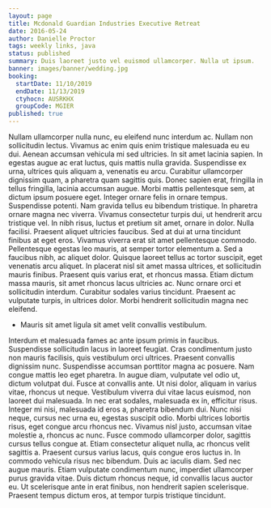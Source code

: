 ```yaml
---
layout: page
title: Mcdonald Guardian Industries Executive Retreat
date: 2016-05-24
author: Danielle Proctor
tags: weekly links, java
status: published
summary: Duis laoreet justo vel euismod ullamcorper. Nulla ut ipsum.
banner: images/banner/wedding.jpg
booking:
  startDate: 11/10/2019
  endDate: 11/13/2019
  ctyhocn: AUSRKHX
  groupCode: MGIER
published: true
---
```

Nullam ullamcorper nulla nunc, eu eleifend nunc interdum ac. Nullam non sollicitudin lectus. Vivamus ac enim quis enim tristique malesuada eu eu dui. Aenean accumsan vehicula mi sed ultricies. In sit amet lacinia sapien. In egestas augue ac erat luctus, quis mattis nulla gravida. Suspendisse ex urna, ultrices quis aliquam a, venenatis eu arcu. Curabitur ullamcorper dignissim quam, a pharetra quam sagittis quis. Donec sapien erat, fringilla in tellus fringilla, lacinia accumsan augue. Morbi mattis pellentesque sem, at dictum ipsum posuere eget. Integer ornare felis in ornare tempus. Suspendisse potenti. Nam gravida tellus eu bibendum tristique. In pharetra ornare magna nec viverra.
Vivamus consectetur turpis dui, ut hendrerit arcu tristique vel. In nibh risus, luctus et pretium sit amet, ornare in dolor. Nulla facilisi. Praesent aliquet ultricies faucibus. Sed at dui at urna tincidunt finibus at eget eros. Vivamus viverra erat sit amet pellentesque commodo. Pellentesque egestas leo mauris, at semper tortor elementum a. Sed a faucibus nibh, ac aliquet dolor. Quisque laoreet tellus ac tortor suscipit, eget venenatis arcu aliquet. In placerat nisl sit amet massa ultrices, et sollicitudin mauris finibus. Praesent quis varius erat, et rhoncus massa. Etiam dictum massa mauris, sit amet rhoncus lacus ultricies ac. Nunc ornare orci et sollicitudin interdum. Curabitur sodales varius tincidunt. Praesent ac vulputate turpis, in ultrices dolor. Morbi hendrerit sollicitudin magna nec eleifend.

* Mauris sit amet ligula sit amet velit convallis vestibulum.

Interdum et malesuada fames ac ante ipsum primis in faucibus. Suspendisse sollicitudin lacus in laoreet feugiat. Cras condimentum justo non mauris facilisis, quis vestibulum orci ultrices. Praesent convallis dignissim nunc. Suspendisse accumsan porttitor magna ac posuere. Nam congue mattis leo eget pharetra. In augue diam, vulputate vel odio ut, dictum volutpat dui. Fusce at convallis ante. Ut nisi dolor, aliquam in varius vitae, rhoncus ut neque. Vestibulum viverra dui vitae lacus euismod, non laoreet dui malesuada. In nec erat sodales, malesuada ex in, efficitur risus. Integer mi nisi, malesuada id eros a, pharetra bibendum dui. Nunc nisi neque, cursus nec urna eu, egestas suscipit odio. Morbi ultrices lobortis risus, eget congue arcu rhoncus nec. Vivamus nisl justo, accumsan vitae molestie a, rhoncus ac nunc.
Fusce commodo ullamcorper dolor, sagittis cursus tellus congue at. Etiam consectetur aliquet nulla, ac rhoncus velit sagittis a. Praesent cursus varius lacus, quis congue eros luctus in. In commodo vehicula risus nec bibendum. Duis ac iaculis diam. Sed nec augue mauris. Etiam vulputate condimentum nunc, imperdiet ullamcorper purus gravida vitae. Duis dictum rhoncus neque, id convallis lacus auctor eu. Ut scelerisque ante in erat finibus, non hendrerit sapien scelerisque. Praesent tempus dictum eros, at tempor turpis tristique tincidunt.
